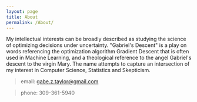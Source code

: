 ```yaml
---
layout: page
title: About
permalink: /About/
---
```


My intellectual interests can be broadly described as studying the science of optimizing decisions under uncertainty. "Gabriel's Descent" is a play on words referencing the optimization algorithm Gradient Descent that is often used in Machine Learning, and a theological reference to the angel Gabriel's descent to the virgin Mary. The name attempts to capture an intersection of my interest in Computer Science, Statistics and Skepticism.

> email: gabe.z.taylor@gmail.com

> phone: 309-361-5940

